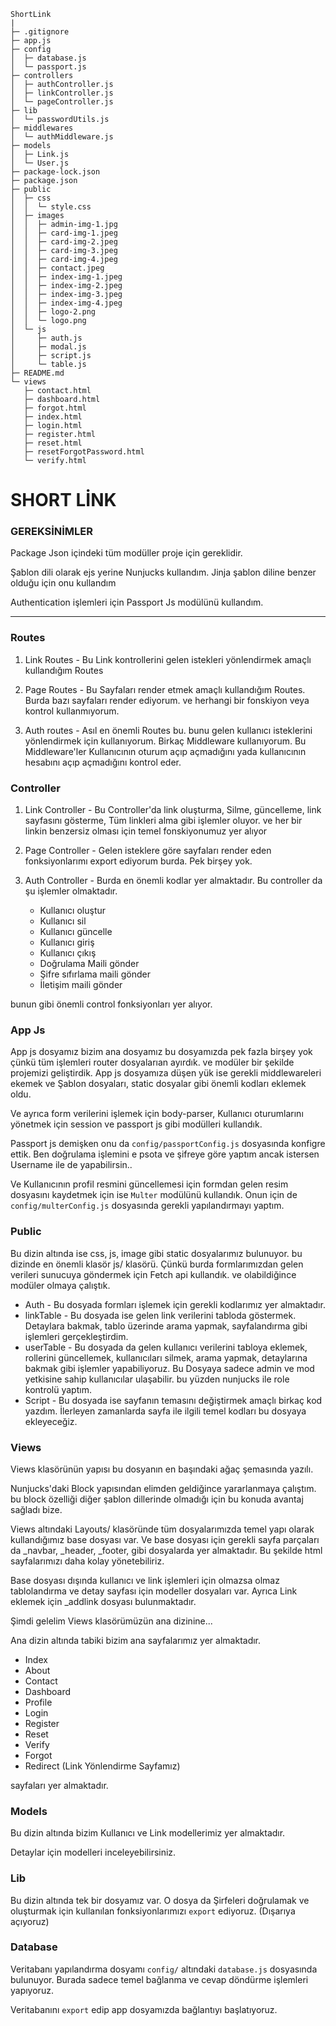 ```
ShortLink
|
├─ .gitignore
├─ app.js
├─ config
│  ├─ database.js
│  └─ passport.js
├─ controllers
│  ├─ authController.js
│  ├─ linkController.js
│  └─ pageController.js
├─ lib
│  └─ passwordUtils.js
├─ middlewares
│  └─ authMiddleware.js
├─ models
│  ├─ Link.js
│  └─ User.js
├─ package-lock.json
├─ package.json
├─ public
│  ├─ css
│  │  └─ style.css
│  ├─ images
│  │  ├─ admin-img-1.jpg
│  │  ├─ card-img-1.jpeg
│  │  ├─ card-img-2.jpeg
│  │  ├─ card-img-3.jpeg
│  │  ├─ card-img-4.jpeg
│  │  ├─ contact.jpeg
│  │  ├─ index-img-1.jpeg
│  │  ├─ index-img-2.jpeg
│  │  ├─ index-img-3.jpeg
│  │  ├─ index-img-4.jpeg
│  │  ├─ logo-2.png
│  │  └─ logo.png
│  └─ js
│     ├─ auth.js
│     ├─ modal.js
│     ├─ script.js
│     └─ table.js
├─ README.md
└─ views
   ├─ contact.html
   ├─ dashboard.html
   ├─ forgot.html
   ├─ index.html
   ├─ login.html
   ├─ register.html
   ├─ reset.html
   ├─ resetForgotPassword.html
   └─ verify.html

```

# SHORT LİNK

### GEREKSİNİMLER

Package Json içindeki tüm modüller proje için gereklidir.

Şablon dili olarak ejs yerine Nunjucks kullandım. Jinja şablon diline benzer olduğu için onu kullandım

Authentication işlemleri için Passport Js modülünü kullandım.

---

### Routes

1.  Link Routes - Bu Link kontrollerini gelen istekleri yönlendirmek amaçlı kullandığım Routes

2.  Page Routes - Bu Sayfaları render etmek amaçlı kullandığım Routes. Burda bazı sayfaları render ediyorum. ve herhangi bir fonskiyon veya kontrol kullanmıyorum.

3.  Auth routes - Asıl en önemli Routes bu. bunu gelen kullanıcı isteklerini yönlendirmek için kullanıyorum.
    Birkaç Middleware kullanıyorum. Bu Middleware'ler Kullanıcının oturum açıp açmadığını yada kullanıcının hesabını açıp açmadığını kontrol eder.

### Controller

1.  Link Controller - Bu Controller'da link oluşturma, Silme, güncelleme, link sayfasını gösterme, Tüm linkleri alma gibi işlemler oluyor. ve her bir linkin benzersiz olması için temel fonskiyonumuz yer alıyor

2.  Page Controller - Gelen isteklere göre sayfaları render eden fonksiyonlarımı export ediyorum burda. Pek birşey yok.

3.  Auth Controller - Burda en önemli kodlar yer almaktadır.
    Bu controller da şu işlemler olmaktadır.
    - Kullanıcı oluştur
    - Kullanıcı sil
    - Kullanıcı güncelle
    - Kullanıcı giriş
    - Kullanıcı çıkış
    - Doğrulama Maili gönder
    - Şifre sıfırlama maili gönder
    - İletişim maili gönder

bunun gibi önemli control fonksiyonları yer alıyor.

### App Js

App js dosyamız bizim ana dosyamız bu dosyamızda pek fazla birşey yok çünkü tüm işlemleri router dosyalarıan ayırdık. ve modüler bir şekilde projemizi geliştirdik. App js dosyamıza düşen yük ise gerekli middlewareleri ekemek ve Şablon dosyaları, static dosyalar gibi önemli kodları eklemek oldu.

Ve ayrıca form verilerini işlemek için body-parser, Kullanıcı oturumlarını yönetmek için session ve passport js gibi modülleri kullandık.

Passport js demişken onu da `config/passportConfig.js` dosyasında konfigre ettik.
Ben doğrulama işlemini e psota ve şifreye göre yaptım ancak istersen Username ile de yapabilirsin..

Ve Kullanıcının profil resmini güncellemesi için formdan gelen resim dosyasını kaydetmek için ise `Multer` modülünü kullandık.
Onun için de `config/multerConfig.js` dosyasında gerekli yapılandırmayı yaptım.

### Public

Bu dizin altında ise css, js, image gibi static dosyalarımız bulunuyor. bu dizinde en önemli klasör js/ klasörü. Çünkü burda formlarımızdan gelen verileri sunucuya göndermek için Fetch api kullandık. ve olabildiğince modüler olmaya çalıştık.

- Auth - Bu dosyada formları işlemek için gerekli kodlarımız yer almaktadır.
- linkTable - Bu dosyada ise gelen link verilerini tabloda göstermek. Detaylara bakmak, tablo üzerinde arama yapmak, sayfalandırma gibi işlemleri gerçekleştirdim.
- userTable - Bu dosyada da gelen kullanıcı verilerini tabloya eklemek, rollerini güncellemek, kullanıcıları silmek, arama yapmak, detaylarına bakmak gibi işlemler yapabiliyoruz.
  Bu Dosyaya sadece admin ve mod yetkisine sahip kullanıcılar ulaşabilir. bu yüzden nunjucks ile role kontrolü yaptım.
- Script - Bu dosyada ise sayfanın temasını değiştirmek amaçlı birkaç kod yazdım. İlerleyen zamanlarda sayfa ile ilgili temel kodları bu dosyaya ekleyeceğiz.

### Views

Views klasörünün yapısı bu dosyanın en başındaki ağaç şemasında yazılı.

Nunjucks'daki Block yapısından elimden geldiğince yararlanmaya çalıştım. bu block özelliği diğer şablon dillerinde olmadığı için bu konuda avantaj sağladı bize.

Views altındaki Layouts/ klasöründe tüm dosyalarımızda temel yapı olarak kullandığımız base dosyası var. Ve base dosyası için gerekli sayfa parçaları da \_navbar, \_header, \_footer, gibi dosyalarda yer almaktadır. Bu şekilde html sayfalarımızı daha kolay yönetebiliriz.

Base dosyası dışında kullanıcı ve link işlemleri için olmazsa olmaz tablolandırma ve detay sayfası için modeller dosyaları var.
Ayrıca Link eklemek için \_addlink dosyası bulunmaktadır.

Şimdi gelelim Views klasörümüzün ana dizinine...

Ana dizin altında tabiki bizim ana sayfalarımız yer almaktadır.

- Index
- About
- Contact
- Dashboard
- Profile
- Login
- Register
- Reset
- Verify
- Forgot
- Redirect (Link Yönlendirme Sayfamız)

sayfaları yer almaktadır.

### Models

Bu dizin altında bizim Kullanıcı ve Link modellerimiz yer almaktadır.

Detaylar için modelleri inceleyebilirsiniz.

### Lib

Bu dizin altında tek bir dosyamız var. O dosya da Şirfeleri doğrulamak ve oluşturmak için kullanılan fonksiyonlarımızı `export` ediyoruz. (Dışarıya açıyoruz)

### Database

Veritabanı yapılandırma dosyamı `config/` altındaki `database.js` dosyasında bulunuyor. Burada sadece temel bağlanma ve cevap döndürme işlemleri yapıyoruz.

Veritabanını `export` edip app dosyamızda bağlantıyı başlatıyoruz.
